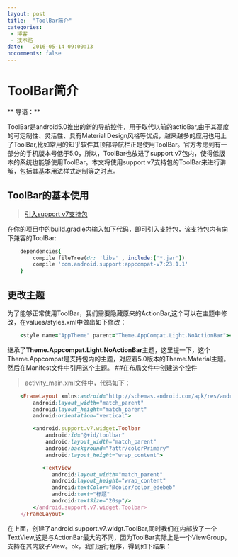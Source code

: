 ```yaml
---
layout: post
title:  "ToolBar简介"
categories: 
 - 博客
 - 技术贴
date:   2016-05-14 09:00:13
nocomments: false
---
```



# ToolBar简介

** 导语：**

ToolBar是android5.0推出的新的导航控件，用于取代以前的actioBar,由于其高度的可定制性、灵活性、具有Material Design风格等优点，越来越多的应用也用上了ToolBar,比如常用的知乎软件其顶部导航栏正是使用ToolBar。官方考虑到有一部分的手机版本号低于5.0，所以，ToolBar也放进了support v7包内，使得低版本的系统也能够使用ToolBar。本文将使用support v7支持包的ToolBar来进行讲解，包括其基本用法样式定制等之时点。

## ToolBar的基本使用
>[引入support v7支持包](www.baidu.com)

在你的项目中的build.gradle内输入如下代码，即可引入支持包，该支持包内有向下兼容的ToolBar:

```ruby
    dependencies{
        compile fileTree(dr: 'libs' , include:['*.jar'])
        compile 'com.android.support:appcompat-v7:23.1.1'
    }
```

## 更改主题
为了能够正常使用ToolBar，我们需要隐藏原来的ActionBar,这个可以在主题中修改，在values/styles.xml中做出如下修改：

```ruby
    <style name="AppTheme" parent="Theme.AppCompat.Light.NoActionBar"></style>     
```
继承了**Theme.Appcompat.Light.NoActionBar**主题，这里提一下，这个Theme.Appcompat是支持包内的主题，对应着5.0版本的Theme.Material主题。然后在Manifest文件中引用这个主题。
##在布局文件中创建这个控件
> activity_main.xml文件中，代码如下：

```ruby
    <FrameLayout xmlns:android="http://schemas.android.com/apk/res/android"
        android:layout_width="match_parent"
        android:layout_height="match_parent"
        android:orientation="vertical">

        <android.support.v7.widget.Toolbar
            android:id="@+id/toolbar"
            android:layout_width="match_parent"
            android:background="?attr/colorPrimary"
            android:layout_height="wrap_content">

           <TextView
              android:layout_width="match_parent"
              android:layout_height="wrap_content"
              android:textColor="@color/color_edebeb"
              android:text="标题"
              android:textSize="20sp"/>
        </android.support.v7.widget.Toolbar>
    </FrameLayout>  
```

在上面，创建了android.support.v7.widgt.ToolBar,同时我们在内部放了一个TextView,这是与ActionBar最大的不同，因为ToolBar实际上是一个ViewGroup，支持在其内放子View。ok，我们运行程序，得到如下结果：